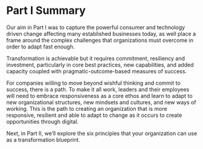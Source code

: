 # Part I Summary

Our aim in Part I was to capture the powerful consumer and technology driven change affecting many established businesses today, as well place a frame around the complex challenges that organizations must overcome in order to adapt fast enough. 

Transformation is achievable but it requires commitment, resiliency and investment, particularly in core best practices, new capabilities, and added capacity coupled with pragmatic-outcome-based measures of success. 

For companies willing to move beyond wishful thinking and commit to success, there is a path. To make it all work, leaders and their employees will need to embrace responsiveness as a core ethos and learn to adapt to new organizational structures, new mindsets and cultures, and new ways of working. This is the path to creating an organization that is more responsive, resilient and able to adapt to change as it occurs to create opportunities through digital. 

Next, in Part II, we’ll explore the six principles that your organization can use as a transformation blueprint.  
  


